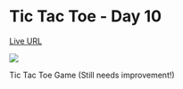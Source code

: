 # Tic Tac Toe - Day 10
[Live URL](https://projects.bhanuteja.dev/tic-tac-toe)

![](tic-tac-toe.gif)

Tic Tac Toe Game (Still needs improvement!)
